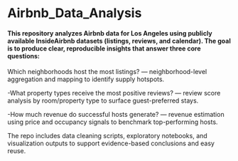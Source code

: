 # Airbnb_Data_Analysis

#### This repository analyzes Airbnb data for Los Angeles using publicly available InsideAirbnb datasets (listings, reviews, and calendar). The goal is to produce clear, reproducible insights that answer three core questions:

Which neighborhoods host the most listings? — neighborhood-level aggregation and mapping to identify supply hotspots.

-What property types receive the most positive reviews? — review score analysis by room/property type to surface guest-preferred stays.

-How much revenue do successful hosts generate? — revenue estimation using price and occupancy signals to benchmark top-performing hosts.

The repo includes data cleaning scripts, exploratory notebooks, and visualization outputs to support evidence-based conclusions and easy reuse.
